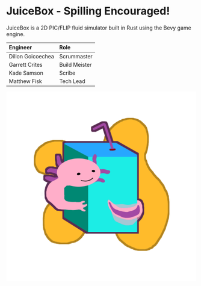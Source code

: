 # JuiceBox - Spilling Encouraged!
JuiceBox is a 2D PIC/FLIP fluid simulator built in Rust using the Bevy game engine.

| Engineer			| Role			|
| :-----------		| :-----------	|
| Dillon Goicoechea	| Scrummaster	|
| Garrett Crites	| Build Meister	|
| Kade Samson		| Scribe		|
| Matthew Fisk		| Tech Lead		|

![JuiceBox Logo](./assets/juicebox_logo_4000.png "JuiceBox Logo")